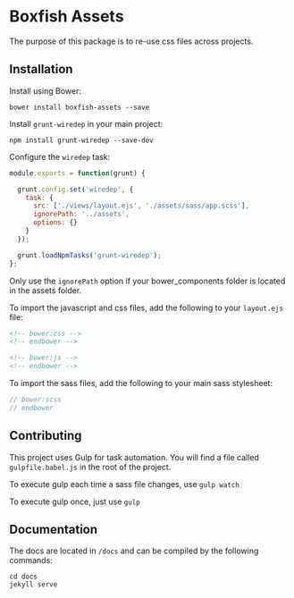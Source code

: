 # Boxfish Assets

The purpose of this package is to re-use css files across projects.

## Installation

Install using Bower:

```shell
bower install boxfish-assets --save
```

Install `grunt-wiredep` in your main project:
```shell
npm install grunt-wiredep --save-dev
```

Configure the `wiredep` task:
```javascript
module.exports = function(grunt) {

  grunt.config.set('wiredep', {
    task: {
      src: ['./views/layout.ejs', './assets/sass/app.scss'],
      ignorePath: '../assets',
      options: {}
    }
  });

  grunt.loadNpmTasks('grunt-wiredep');
};
```

Only use the `ignorePath` option if your bower_components folder is located in the assets folder.

To import the javascript and css files, add the following to your `layout.ejs` file:
```html
<!-- bower:css -->
<!-- endbower -->

<!-- bower:js -->
<!-- endbower -->
```

To import the sass files, add the following to your main sass stylesheet:
```scss
// bower:scss
// endbower
```

## Contributing

This project uses Gulp for task automation. You will find a file called `gulpfile.babel.js` in the root of the project.

To execute gulp each time a sass file changes, use `gulp watch`

To execute gulp once, just use `gulp`

## Documentation

The docs are located in `/docs` and can be compiled by the following commands:

```shell
cd docs
jekyll serve
```

